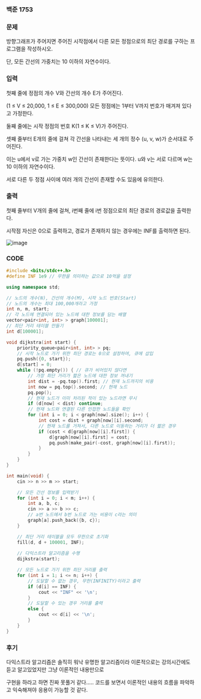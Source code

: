 ### 백준 1753

### 문제
방향그래프가 주어지면 주어진 시작점에서 다른 모든 정점으로의 최단 경로를 구하는 프로그램을 작성하시오. 

단, 모든 간선의 가중치는 10 이하의 자연수이다.

### 입력
첫째 줄에 정점의 개수 V와 간선의 개수 E가 주어진다.

(1 ≤ V ≤ 20,000, 1 ≤ E ≤ 300,000) 모든 정점에는 1부터 V까지 번호가 매겨져 있다고 가정한다. 

둘째 줄에는 시작 정점의 번호 K(1 ≤ K ≤ V)가 주어진다.

셋째 줄부터 E개의 줄에 걸쳐 각 간선을 나타내는 세 개의 정수 (u, v, w)가 순서대로 주어진다.

이는 u에서 v로 가는 가중치 w인 간선이 존재한다는 뜻이다. u와 v는 서로 다르며 w는 10 이하의 자연수이다. 

서로 다른 두 정점 사이에 여러 개의 간선이 존재할 수도 있음에 유의한다.

### 출력
첫째 줄부터 V개의 줄에 걸쳐, i번째 줄에 i번 정점으로의 최단 경로의 경로값을 출력한다.

시작점 자신은 0으로 출력하고, 경로가 존재하지 않는 경우에는 INF를 출력하면 된다.


![image](https://user-images.githubusercontent.com/71219602/170721899-af24bdf8-f86b-4d5d-a157-50c910d0eda6.png)

### CODE

```C++
#include <bits/stdc++.h>
#define INF 1e9 // 무한을 의미하는 값으로 10억을 설정

using namespace std;

// 노드의 개수(N), 간선의 개수(M), 시작 노드 번호(Start)
// 노드의 개수는 최대 100,000개라고 가정
int n, m, start;
// 각 노드에 연결되어 있는 노드에 대한 정보를 담는 배열
vector<pair<int, int> > graph[100001];
// 최단 거리 테이블 만들기
int d[100001];

void dijkstra(int start) {
    priority_queue<pair<int, int> > pq;
    // 시작 노드로 가기 위한 최단 경로는 0으로 설정하여, 큐에 삽입
    pq.push({0, start});
    d[start] = 0;
    while (!pq.empty()) { // 큐가 비어있지 않다면
        // 가장 최단 거리가 짧은 노드에 대한 정보 꺼내기
        int dist = -pq.top().first; // 현재 노드까지의 비용 
        int now = pq.top().second; // 현재 노드
        pq.pop();
        // 현재 노드가 이미 처리된 적이 있는 노드라면 무시
        if (d[now] < dist) continue;
        // 현재 노드와 연결된 다른 인접한 노드들을 확인
        for (int i = 0; i < graph[now].size(); i++) {
            int cost = dist + graph[now][i].second;
            // 현재 노드를 거쳐서, 다른 노드로 이동하는 거리가 더 짧은 경우
            if (cost < d[graph[now][i].first]) {
                d[graph[now][i].first] = cost;
                pq.push(make_pair(-cost, graph[now][i].first));
            }
        }
    }
}

int main(void) {
    cin >> n >> m >> start;

    // 모든 간선 정보를 입력받기
    for (int i = 0; i < m; i++) {
        int a, b, c;
        cin >> a >> b >> c;
        // a번 노드에서 b번 노드로 가는 비용이 c라는 의미
        graph[a].push_back({b, c});
    }

    // 최단 거리 테이블을 모두 무한으로 초기화
    fill(d, d + 100001, INF);
    
    // 다익스트라 알고리즘을 수행
    dijkstra(start);

    // 모든 노드로 가기 위한 최단 거리를 출력
    for (int i = 1; i <= n; i++) {
        // 도달할 수 없는 경우, 무한(INFINITY)이라고 출력
        if (d[i] == INF) {
            cout << "INF" << '\n';
        }
        // 도달할 수 있는 경우 거리를 출력
        else {
            cout << d[i] << '\n';
        }
    }
}
```

### 후기

다익스트라 알고리즘은 솔직히 워낙 유명한 알고리즘이라 이론적으로는 강의시간에도 듣고 알고있었지만 그냥 이론적인 내용만으로

구현을 하라고 하면 진짜 못풀거 같다..... 코드를 보면서 이론적인 내용의 흐름을 파악하고 익숙해져야 응용이 가능할 것 같다.
